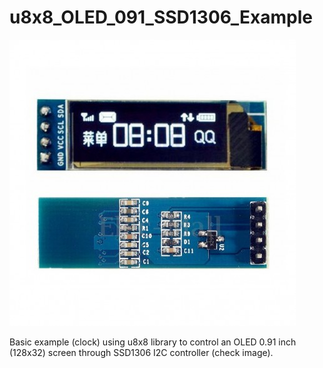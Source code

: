 # u8x8_OLED_091_SSD1306_Example

![OLED 0.91 inch I2C screen](https://github.com/J-Rios/u8x8_OLED_091_SSD1306_Example/raw/master/oled_image.jpg)

Basic example (clock) using u8x8 library to control an OLED 0.91 inch (128x32) screen through SSD1306 I2C controller (check image).
